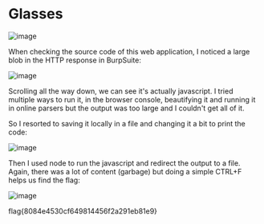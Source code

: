 # Glasses

![image](https://github.com/LazyTitan33/CTF-Writeups/assets/80063008/30535159-715f-4628-8251-7cfbc94fb022)

When checking the source code of this web application, I noticed a large blob in the HTTP response in BurpSuite:

![image](https://github.com/LazyTitan33/CTF-Writeups/assets/80063008/02c0e735-6415-49e6-8b89-70df0069379b)

Scrolling all the way down, we can see it's actually javascript. I tried multiple ways to run it, in the browser console, beautifying it and running it in online parsers but the output was too large and I couldn't get all of it.

So I resorted to saving it locally in a file and changing it a bit to print the code:

![image](https://github.com/LazyTitan33/CTF-Writeups/assets/80063008/0431ba0a-a95a-478f-abd8-2c29a654f0a5)

Then I used node to run the javascript and redirect the output to a file. Again, there was a lot of content (garbage) but doing a simple CTRL+F helps us find the flag:

![image](https://github.com/LazyTitan33/CTF-Writeups/assets/80063008/6aba3aaf-8460-471a-a26e-53c0ec18162f)

flag{8084e4530cf649814456f2a291eb81e9}
